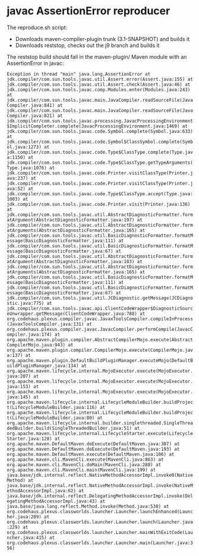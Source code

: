 # javac AssertionError reproducer

The reproduce.sh script:

* Downloads maven-compiler-plugin trunk (3.1-SNAPSHOT) and builds it
* Downloads reststop, checks out the j9 branch and builds it

The reststop build should fail in the maven-plugin/ Maven module with an AssertionError in javac:


``
Exception in thread "main" java.lang.AssertionError
	  at jdk.compiler/com.sun.tools.javac.util.Assert.error(Assert.java:155)
	  at jdk.compiler/com.sun.tools.javac.util.Assert.check(Assert.java:46)
	  at jdk.compiler/com.sun.tools.javac.comp.Modules.enter(Modules.java:243)
	  at jdk.compiler/com.sun.tools.javac.main.JavaCompiler.readSourceFile(JavaCompiler.java:841)
	  at jdk.compiler/com.sun.tools.javac.main.JavaCompiler.readSourceFile(JavaCompiler.java:821)
	  at jdk.compiler/com.sun.tools.javac.processing.JavacProcessingEnvironment$ImplicitCompleter.complete(JavacProcessingEnvironment.java:1469)
	  at jdk.compiler/com.sun.tools.javac.code.Symbol.complete(Symbol.java:633)
	  at jdk.compiler/com.sun.tools.javac.code.Symbol$ClassSymbol.complete(Symbol.java:1273)
	  at jdk.compiler/com.sun.tools.javac.code.Type$ClassType.complete(Type.java:1150)
	  at jdk.compiler/com.sun.tools.javac.code.Type$ClassType.getTypeArguments(Type.java:1076)
	  at jdk.compiler/com.sun.tools.javac.code.Printer.visitClassType(Printer.java:237)
	  at jdk.compiler/com.sun.tools.javac.code.Printer.visitClassType(Printer.java:52)
	  at jdk.compiler/com.sun.tools.javac.code.Type$ClassType.accept(Type.java:1003)
	  at jdk.compiler/com.sun.tools.javac.code.Printer.visit(Printer.java:136)
	  at jdk.compiler/com.sun.tools.javac.util.AbstractDiagnosticFormatter.formatArgument(AbstractDiagnosticFormatter.java:197)
	  at jdk.compiler/com.sun.tools.javac.util.AbstractDiagnosticFormatter.formatArguments(AbstractDiagnosticFormatter.java:165)
	  at jdk.compiler/com.sun.tools.javac.util.BasicDiagnosticFormatter.formatMessage(BasicDiagnosticFormatter.java:111)
	  at jdk.compiler/com.sun.tools.javac.util.BasicDiagnosticFormatter.formatMessage(BasicDiagnosticFormatter.java:67)
	  at jdk.compiler/com.sun.tools.javac.util.AbstractDiagnosticFormatter.formatArgument(AbstractDiagnosticFormatter.java:183)
	  at jdk.compiler/com.sun.tools.javac.util.AbstractDiagnosticFormatter.formatArguments(AbstractDiagnosticFormatter.java:165)
	  at jdk.compiler/com.sun.tools.javac.util.BasicDiagnosticFormatter.formatMessage(BasicDiagnosticFormatter.java:111)
	  at jdk.compiler/com.sun.tools.javac.util.BasicDiagnosticFormatter.formatMessage(BasicDiagnosticFormatter.java:67)
	  at jdk.compiler/com.sun.tools.javac.util.JCDiagnostic.getMessage(JCDiagnostic.java:775)
	  at jdk.compiler/com.sun.tools.javac.api.ClientCodeWrapper$DiagnosticSourceUnwrapper.getMessage(ClientCodeWrapper.java:788)
	  at org.codehaus.plexus.compiler.javac.JavaxToolsCompiler.compileInProcess(JavaxToolsCompiler.java:131)
	  at org.codehaus.plexus.compiler.javac.JavacCompiler.performCompile(JavacCompiler.java:174)
	  at org.apache.maven.plugin.compiler.AbstractCompilerMojo.execute(AbstractCompilerMojo.java:943)
	  at org.apache.maven.plugin.compiler.CompilerMojo.execute(CompilerMojo.java:137)
	  at org.apache.maven.plugin.DefaultBuildPluginManager.executeMojo(DefaultBuildPluginManager.java:134)
	  at org.apache.maven.lifecycle.internal.MojoExecutor.execute(MojoExecutor.java:207)
	  at org.apache.maven.lifecycle.internal.MojoExecutor.execute(MojoExecutor.java:153)
	  at org.apache.maven.lifecycle.internal.MojoExecutor.execute(MojoExecutor.java:145)
	  at org.apache.maven.lifecycle.internal.LifecycleModuleBuilder.buildProject(LifecycleModuleBuilder.java:116)
	  at org.apache.maven.lifecycle.internal.LifecycleModuleBuilder.buildProject(LifecycleModuleBuilder.java:80)
	  at org.apache.maven.lifecycle.internal.builder.singlethreaded.SingleThreadedBuilder.build(SingleThreadedBuilder.java:51)
	  at org.apache.maven.lifecycle.internal.LifecycleStarter.execute(LifecycleStarter.java:128)
	  at org.apache.maven.DefaultMaven.doExecute(DefaultMaven.java:307)
	  at org.apache.maven.DefaultMaven.doExecute(DefaultMaven.java:193)
	  at org.apache.maven.DefaultMaven.execute(DefaultMaven.java:106)
	  at org.apache.maven.cli.MavenCli.execute(MavenCli.java:863)
	  at org.apache.maven.cli.MavenCli.doMain(MavenCli.java:288)
	  at org.apache.maven.cli.MavenCli.main(MavenCli.java:199)
	  at java.base/jdk.internal.reflect.NativeMethodAccessorImpl.invoke0(Native Method)
	  at java.base/jdk.internal.reflect.NativeMethodAccessorImpl.invoke(NativeMethodAccessorImpl.java:62)
	  at java.base/jdk.internal.reflect.DelegatingMethodAccessorImpl.invoke(DelegatingMethodAccessorImpl.java:43)
	  at java.base/java.lang.reflect.Method.invoke(Method.java:538)
	  at org.codehaus.plexus.classworlds.launcher.Launcher.launchEnhanced(Launcher.java:289)
	  at org.codehaus.plexus.classworlds.launcher.Launcher.launch(Launcher.java:229)
	  at org.codehaus.plexus.classworlds.launcher.Launcher.mainWithExitCode(Launcher.java:415)
	  at org.codehaus.plexus.classworlds.launcher.Launcher.main(Launcher.java:356)
``
